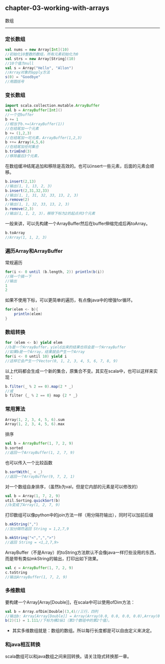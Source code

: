 ﻿## chapter-03-working-with-arrays

数组

---

### 定长数组
```scala
val nums = new Array[Int](10)
//初始化10整数的数组，所有元素初始化为0
val strs = new Array[String](10)
//10个值为null
val s = Array("Hello", "Allon")
//Array对象的apply方法
s(0) = "Goodbye"
//用圆括号
```

### 变长数组
```scala
import scala.collection.mutable.ArrayBuffer
val b = ArrayBuffer[Int]()
//一个空buffer
b += 1 
//相当于b.+=(ArrayBuffer(1))
//在结尾加一个元素
b += (1,2,3)
//在结尾加一坨元素，ArrayBuffer(1,2,3)
b ++= Array(4,5,6)
//在结尾加任何集合
b.trimEnd(3)
//移除最后3个元素，
```
在数组缓冲结尾追加和移除是高效的。也可以insert一些元素，后面的元素会顺移。
```scala
b.insert(2,13)
//输出(1, 1, 13, 2, 3)
b.insert(2,31,32,33)
//输出(1, 1, 31, 32, 33, 13, 2, 3)
b.remove(2)
//输出(1, 1, 32, 33, 13, 2, 3)
b.remove(2,3)
//输出(1, 1, 2, 3)，移除下标为2的起点共3个元素
```
一般来讲，可以先构建一个ArrayBuffer然后在buffer伸缩完成后再toArray。
```scala
b.toArray
//Array(1, 1, 2, 3)
```
### 遍历Array和ArrayBuffer
常规遍历
```scala
for(i <- 0 until (b.length, 2)) println(b(i))
//隔一个搞一下
//输出
1
2
```
如果不使用下标，可以更简单的遍历，有点像java中的增强for循环。
```scala
for(elem <- b){
    println(elem)
}
```
### 数组转换
```scala
for (elem <- b) yield elem
//b是一个ArrayBuffer，yield出来的结果也将会是一个ArrayBuffer
//如果b是一个Array，结果就会产生一个Array
for(i <- 0 until 10) yield i
//这样它会产生一个Vector(0, 1, 2, 3, 4, 5, 6, 7, 8, 9)
```
以上代码都会生成一个新的集合，原集合不变。其实在scala中，也可以这样来实现：
```scala
b.filter(_ % 2 == 0).map(2 * _)
//或
b filter {_ % 2 == 0} map {2 * _}
```
### 常用算法
```scala
Array(1, 2, 3, 4, 5, 6).sum
Array(1, 2, 3, 4, 5, 6).max
```
排序
```scala
val b = ArrayBuffer(1, 7, 2, 9)
b.sorted
//返回一个ArrayBuffer(1, 2, 7, 9)
```
也可以传入一个比较函数
```scala
b.sortWith(_ < _)
//返回一个ArrayBuffer(9, 7, 2, 1)
```
对一个数组自身排序，（虽然b为val，但是它内部的元素是可以修改的）
```scala
val b = Array(1, 7, 2, 9)
util.Sorting.quickSort(b)
//b变成了Array(1, 2, 7, 9)
```
打印数组可以像python中的join方法一样（用分隔符输出），同时可以加前后缀
```scala
b.mkString(",")
//加分隔符返回 String = 1,2,7,9

b.mkString("<",",",">")
//返回 String = <1,2,7,9>
```
ArrayBuffer（不是Array）的toString方法默认不会像java一样打些没用的东西，而是带有类似mkString的输出，打印出如下效果。
```scala
val c = ArrayBuffer(1, 7, 2, 9)
c.toString
//输出ArrayBuffer(1, 7, 2, 9)
```
### 多维数组
要构建一个Array[Array[Double]]，在scala中可以使用ofDim方法：
```scala
val b = Array.ofDim[Double](3,4)//三行，四列
//输出b: Array[Array[Double]] = Array(Array(0.0, 0.0, 0.0, 0.0),Array(0.0, 0.0, 0.0, 0.0), Array(0.0, 0.0, 0.0, 0.0))
b(2)(1) = 1.111//下标为横2纵1（第3个数组中的第2个值）。
```
* 其实多维数组就是：数组的数组。所以每行长度都是可以自由定义来决定。

### 和java相互转换
scala数组可以和java数组之间来回转换。请关注隐式转换那一章。